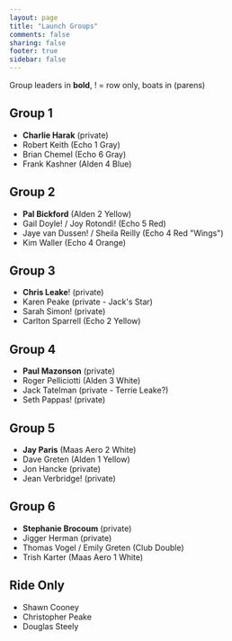 ```yaml
---
layout: page
title: "Launch Groups"
comments: false
sharing: false
footer: true
sidebar: false
---
```


Group leaders in **bold**, ! = row only, boats in (parens)

## Group 1
* **Charlie Harak** (private)
* Robert Keith (Echo 1 Gray)
* Brian Chemel (Echo 6 Gray)
* Frank Kashner (Alden 4 Blue)

## Group 2
* **Pal Bickford** (Alden 2 Yellow)
* Gail Doyle! / Joy Rotondi! (Echo 5 Red)
* Jaye van Dussen! / Sheila Reilly (Echo 4 Red "Wings")
* Kim Waller (Echo 4 Orange)

## Group 3
* **Chris Leake**! (private)
* Karen Peake (private - Jack's Star)
* Sarah Simon! (private)
* Carlton Sparrell (Echo 2 Yellow)

## Group 4
* **Paul Mazonson** (private)
* Roger Pelliciotti (Alden 3 White)
* Jack Tatelman (private - Terrie Leake?)
* Seth Pappas! (private)

## Group 5
* **Jay Paris** (Maas Aero 2 White)
* Dave Greten (Alden 1 Yellow)
* Jon Hancke (private)
* Jean Verbridge! (private)

## Group 6
* **Stephanie Brocoum** (private)
* Jigger Herman (private)
* Thomas Vogel / Emily Greten (Club Double)
* Trish Karter (Maas Aero 1 White)

## Ride Only
* Shawn Cooney
* Christopher Peake
* Douglas Steely

